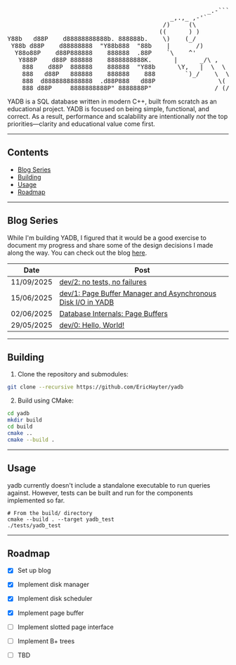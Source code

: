 <pre>
                                                      _.-````'-,_
                                            _,.,_ ,-'`           `'-.,_
                                          /)     (\                   '``-.
                                         ((      ) )                      `\
Y88b   d88P    d88888888888b. 888888b.    \)    (_/                        )\ 
 Y88b d88P    d88888888  "Y88b888  "88b    |       /)           '    ,'    / \
  Y88o88P    d88P888888    888888  .88P    `\    ^'            '     (    /  ))
   Y888P    d88P 888888    8888888888K.      |      _/\ ,     /    ,,`\   (  "` 
    888    d88P  888888    888888  "Y88b      \Y,   |  \  \  | ````| / \_ \
    888   d88P   888888    888888    888        `)_/    \  \  )    ( >  ( >
    888  d8888888888888  .d88P888   d88P                 \( \(     |/   |/
    888 d88P     8888888888P" 8888888P"                 /_(/_(    /_(  /_(
</pre>

YADB is a SQL database written in modern C++, built from scratch as an
educational project. YADB is focused on being simple, functional, and correct. As a result,
performance and scalability are intentionally *not* the top priorities—clarity
and educational value come first.

---

## Contents

- [Blog Series](#blog-series)
- [Building](#building)
- [Usage](#usage)
- [Roadmap](#roadmap)

---

## Blog Series

While I'm building YADB, I figured that it would be a good exercise to document
my progress and share some of the design decisions I made along the way.
You can check out the blog [here](https://www.erichayter.com/yadb-docs/).

| Date | Post |
|------|------|
| 11/09/2025 | [dev/2: no tests, no failures](https://www.erichayter.com/yadb-docs/dev/2025/09/11/no-tests-no-failures.html) |
| 15/06/2025 | [dev/1: Page Buffer Manager and Asynchronous Disk I/O in YADB](https://www.erichayter.com/yadb-docs/dev/2025/06/15/page-buffer-manager-and-async-disk-io.html) |
| 02/06/2025 | [Database Internals: Page Buffers](https://www.erichayter.com/yadb-docs/meta/2025/06/02/page-buffer.html) |
| 29/05/2025 | [dev/0: Hello, World!](https://www.erichayter.com/yadb-docs/dev/2025/05/29/hello-world.html) |

---

## Building

1. Clone the repository and submodules:
```bash
git clone --recursive https://github.com/EricHayter/yadb
```

2. Build using CMake:
```bash
cd yadb
mkdir build
cd build
cmake ..
cmake --build .
```

---

## Usage

yadb currently doesn't include a standalone executable to run queries against.
However, tests can be built and run for the components implemented so far.

```
# From the build/ directory
cmake --build . --target yadb_test
./tests/yadb_test
```

---

## Roadmap

- [x] Set up blog
- [x] Implement disk manager
- [x] Implement disk scheduler
- [x] Implement page buffer
- [ ] Implement slotted page interface
- [ ] Implement B+ trees
- [ ] TBD

